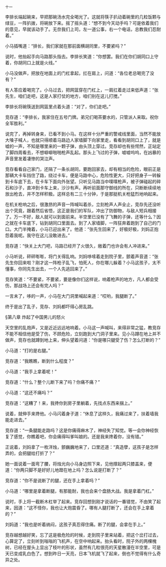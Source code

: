     十一 

   李排长端起碗来，早把那碗汤水完全喝光了。这就将筷子扒动着碗里的几粒饭颗与绿豆，一阵扒拨，将碗放下来。摇了摇头道：“想不到今天动手吗？可是依着我们的意见，早就该动手了。无奈我们上司，左一道公事，右一个电话，总教我们忍耐着。”

   小马插嘴道：“排长，我们家就在那前面横胡同里，不要紧吗？”

   说时，他抬起手向马路那头指去。李排长笑道：“你想罢。我们在你们胡同口上守着，你胡同口上就是火线。”

   小马没做声，把放在地面上的门杠拿起，扛在肩上，问道：“各位老总喝完了没有？”

   有人答应着喝完了。小马过去，把网篮穿在门杠上，一肩扛着走过来低声道：“张先生，咱们走吧，这是人家打仗的地方，咱们别在这儿打搅。”

   李排长将碗筷送到网篮里点着头道：“对了，你们走吧。”

   竞存道：“李排长，我家住在五号门牌。弟兄们喝茶要水的，只管派人来取。祝你全军胜利。”

   说完了，再掉转身来，已看不到小马。在这样十分严重的警戒线里面，当然不能放大嗓子喊人，也就只得顺着马路边人家墙脚下向家里走，看看到胡同口上了，就是嘘的一声，不知是哪里来的一颗子弹，由头顶上穿过。竞存却也有些愕然，正站定了脚四周看去，不想噼噼啪啪枪声乱起。那头上飞过的子弹，嘘嘘呜呜，在凶暴的声音里发着凄惨的哭泣声。

   竞存看看自己家门，还隔了一条长胡同，要跑回家去，却有相当的危险，眼前正是那辆大卡车挡住了路，绕过卡车，便是马路中心，危险性更大，只好把身子一转躲到卡车底下去，在卡车下面向外张望。只听见马路当中噗噗枪声，被子弹碰起的碎石和沙子，直冲到卡车上来，沙沙有声。再听前面那守御线的所在，只断断续续地放出枪去，并不怎样积极。这样总有二三十分钟，于是那挺机关枪猛烈地响起来。

   在机关枪响之后，很激昂的声音一阵喊叫着杀，立刻枪声人声全止，竞存先还没听出个究竟，跟着然后省悟，这正是我们的军队，冲出了防御物，与敌人短兵相接了。万一不好，敌人就可以到面前来。半空里已没有了飞舞的子弹，还等什么？因之就在卡车底下，钻到胡同口里面去。到了人家墙脚，一阵狂奔着跑到了自己的门口。大门半掩着，小马已迎出来了。他道：“张先生回来了，好极好极，刘妈正抱怨着我呢。我守在这儿没敢进去。”

   竞存道：“快关上大门吧，马路已经开了火很久，敞着门也许会有人冲进来。”

   小马听说，砰砰嘭嘭，将门关得乱响。刘妈哆嗦着走到院子里，颤着声音道：“张先生你回来啦？刚才这一阵枪子乱飞，怕死人，你在哪儿躲着？小马这孩子，太不懂事，你同先生出去，一个人先逃回来了。”

   竞存笑道：“不要紧，不要紧，要是像你们这样说，响着枪声的地方，凡人都会受伤，那战场上还会有完人吗？”

   一言未了，哆的一声，小马在大门洞里喊起来道：“哎哟，我腿断了。”

   终于是出了乱子，竞存、刘妈都吓得心房乱跳。

   §第八章 炸起了中国男儿的怒火

   天空里的乱炮声，又是近近远远地响着。小马这一声喊叫，来得非常之猛，教竞存不能不相信他是受了伤，不顾危险，立刻跑到大门洞子里来。见小马蹲在地上并不做声，竞存也就蹲到地上来，伸头望着问道：“你是哪只腿受了伤？怎么打断的？”

   小马道：“打的是右腿。”

   竞存道：“我瞧瞧，断到什么程度？”

   小马道：“我手上拿着呢！”

   竞存道：“什么？整个儿断下来了吗？你痛不痛？”

   小马道：“这还不痛吗？”

   竞存道：“这糟了！来，我搀你到房子里躺着，先找点东西来捆上。”

   说着，就伸手来搀他。小马闪着身子道：“休息了这样久，我痛过来了，扶着墙我能走进去。”

   竞存道：“一条腿能走路吗？这是你痛得麻木了，神经失了知觉。等一会你神经恢复了感觉，你瞧着吧，你会痛得叫爹叫娘的。还是我来搀着你，没有错。”

   正说着，刘妈拿了一枚洋烛，颤巍巍地来了，口里还道：“真造孽，这孩子是怎样弄的，会把腿给打折了？”

   她一面说着一面弯了腰，将烛光向小马身边照下来，见他撑起两只膝盖来，便道：“你两只脚不是好好儿地蹬在地上吗？怎么说是打断了？”

   竞存道：“你不是说断了的腿，还在手上拿着吗？”

   小马道：“哪里是拿着断腿，有那能耐，我也会来个盘肠大战。我是拿着门杠。”

   说时，手上将一截断木杠举了起来。竞存回想到刚才说话的一番错觉，不由笑了起来，因道：“这不怪你，我也让大炮震昏了。哪有人腿打断了，还会在手上拿着的？”

   刘妈道：“我也是听着纳闷，这孩子真忍得住痛。断了的腿，会拿在手上。”

   竞存越想越好笑，忘了这是极危险的时候，走到院子里来站着，把这个岔打过去，心算定了，立刻听到嗡嗡的飞机声，在空中响起来。抬头看时，院子外的两棵槐树，已经在屋头上显出了枝叶的形状，虽然有几粒很亮的天星散漫在半空里，可是天已变成乳白色了。想到昨日一天亮，日本飞机就飞了起来，倒也不觉得有什么奇异之处。

